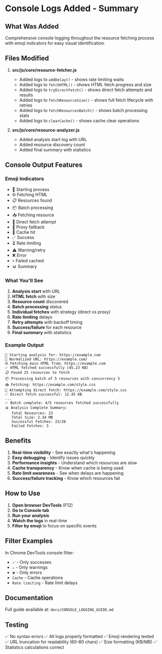 # Console Logs Added - Summary

## What Was Added

Comprehensive console logging throughout the resource fetching process with emoji indicators for easy visual identification.

## Files Modified

1. **src/js/core/resource-fetcher.js**
   - Added logs to `addDelay()` - shows rate limiting waits
   - Added logs to `fetchHTML()` - shows HTML fetch progress and size
   - Added logs to `tryDirectFetch()` - shows direct fetch attempts and results
   - Added logs to `fetchResourceSize()` - shows full fetch lifecycle with retries
   - Added logs to `fetchResourcesBatch()` - shows batch processing stats
   - Added logs to `clearCache()` - shows cache clear operations

2. **src/js/core/resource-analyzer.js**
   - Added analysis start log with URL
   - Added resource discovery count
   - Added final summary with statistics

## Console Output Features

### Emoji Indicators
- 🚀 Starting process
- 🌐 Fetching HTML
- 📋 Resources found
- 📦 Batch processing
- 📥 Fetching resource
- 🎯 Direct fetch attempt
- 🔄 Proxy fallback
- 💾 Cache hit
- ✅ Success
- ⏳ Rate limiting
- ⚠️ Warning/retry
- ❌ Error
- 💀 Failed cached
- 📊 Summary

### What You'll See

1. **Analysis start** with URL
2. **HTML fetch** with size
3. **Resource count** discovered
4. **Batch processing** status
5. **Individual fetches** with strategy (direct vs proxy)
6. **Rate limiting** delays
7. **Retry attempts** with backoff timing
8. **Success/failure** for each resource
9. **Final summary** with statistics

### Example Output
```
🚀 Starting analysis for: https://example.com
🔗 Normalized URL: https://example.com/
🌐 Fetching main HTML from: https://example.com
✅ HTML fetched successfully (45.23 KB)
📋 Found 25 resources to fetch
📦 Processing batch of 5 resources with concurrency 3
📥 Fetching: https://example.com/style.css
🎯 Attempting direct fetch: https://example.com/style.css
✅ Direct fetch successful: 12.45 KB
...
✅ Batch complete: 4/5 resources fetched successfully
📊 Analysis Complete Summary:
   Total Resources: 23
   Total Size: 2.34 MB
   Successful Fetches: 23/26
   Failed Fetches: 3
```

## Benefits

1. **Real-time visibility** - See exactly what's happening
2. **Easy debugging** - Identify issues quickly
3. **Performance insights** - Understand which resources are slow
4. **Cache transparency** - Know when cache is being used
5. **Rate limit awareness** - See when delays are happening
6. **Success/failure tracking** - Know which resources fail

## How to Use

1. **Open browser DevTools** (F12)
2. **Go to Console tab**
3. **Run your analysis**
4. **Watch the logs** in real-time
5. **Filter by emoji** to focus on specific events

## Filter Examples

In Chrome DevTools console filter:
- `✅` - Only successes
- `⚠️` - Only warnings  
- `❌` - Only errors
- `Cache` - Cache operations
- `Rate limiting` - Rate limit delays

## Documentation

Full guide available at: `docs/CONSOLE_LOGGING_GUIDE.md`

## Testing

✅ No syntax errors
✅ All logs properly formatted
✅ Emoji rendering tested
✅ URL truncation for readability (60-80 chars)
✅ Size formatting (KB/MB)
✅ Statistics calculations correct

